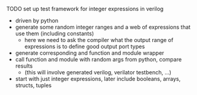 TODO set up test framework for integer expressions in verilog

* driven by python
* generate some random integer ranges and a web of expressions that use them (including constants)
    * here we need to ask the compiler what the output range of expressions is to define good output port types
* generate corresponding and function and module wrapper
* call function and module with random args from python, compare results
    * (this will involve generated verilog, verilator testbench, ...)
* start with just integer expressions, later include booleans, arrays, structs, tuples
